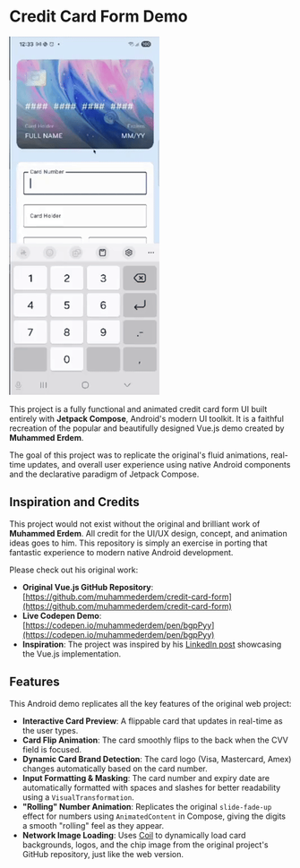 # Credit Card Form Demo

![Credit Card Form Demo](creditcarddemo.gif)


This project is a fully functional and animated credit card form UI built entirely with **Jetpack Compose**, Android's modern UI toolkit. It is a faithful recreation of the popular and beautifully designed Vue.js demo created by **Muhammed Erdem**.

The goal of this project was to replicate the original's fluid animations, real-time updates, and overall user experience using native Android components and the declarative paradigm of Jetpack Compose.

## Inspiration and Credits

This project would not exist without the original and brilliant work of **Muhammed Erdem**. All credit for the UI/UX design, concept, and animation ideas goes to him. This repository is simply an exercise in porting that fantastic experience to modern native Android development.

Please check out his original work:

-   **Original Vue.js GitHub Repository**: [https://github.com/muhammederdem/credit-card-form](https://github.com/muhammederdem/credit-card-form)
-   **Live Codepen Demo**: [https://codepen.io/muhammederdem/pen/bgpPyy](https://codepen.io/muhammederdem/pen/bgpPyy)
-   **Inspiration**: The project was inspired by his [LinkedIn post](https://www.linkedin.com/posts/muhammed-erdem-1b0349123_vue-javascript-codepen-activity-6534333977989324800-z2bA/) showcasing the Vue.js implementation.

## Features

This Android demo replicates all the key features of the original web project:

-   **Interactive Card Preview**: A flippable card that updates in real-time as the user types.
-   **Card Flip Animation**: The card smoothly flips to the back when the CVV field is focused.
-   **Dynamic Card Brand Detection**: The card logo (Visa, Mastercard, Amex) changes automatically based on the card number.
-   **Input Formatting & Masking**: The card number and expiry date are automatically formatted with spaces and slashes for better readability using a `VisualTransformation`.
-   **"Rolling" Number Animation**: Replicates the original `slide-fade-up` effect for numbers using `AnimatedContent` in Compose, giving the digits a smooth "rolling" feel as they appear.
-   **Network Image Loading**: Uses [Coil](https://coil-kt.github.io/coil/) to dynamically load card backgrounds, logos, and the chip image from the original project's GitHub repository, just like the web version.

